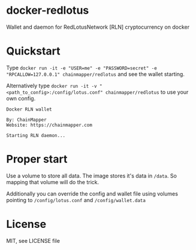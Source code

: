 # docker-redlotus
Wallet and daemon for RedLotusNetwork [RLN] cryptocurrency on docker

# Quickstart
Type `docker run -it -e "USER=me" -e "PASSWORD=secret" -e "RPCALLOW=127.0.0.1" chainmapper/redlotus` and see the wallet starting.

Alternatively type `docker run -it -v "<path_to_config>:/config/lotus.conf" chainmapper/redlotus` to use your own config.

```
Docker RLN wallet

By: ChainMapper
Website: https://chainmapper.com

Starting RLN daemon...
```

# Proper start
Use a volume to store all data. The image stores it's data in `/data`. So mapping that volume will do the trick.

Additionally you can override the config and wallet file using volumes pointing to `/config/lotus.conf` and `/config/wallet.data`

# License
MIT, see LICENSE file